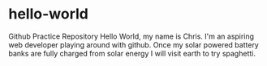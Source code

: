 # hello-world
Github Practice Repository
Hello World, my name is Chris. I'm an aspiring web developer playing around with github. Once my solar powered battery banks are fully charged from solar energy I will visit earth to try spaghetti.
